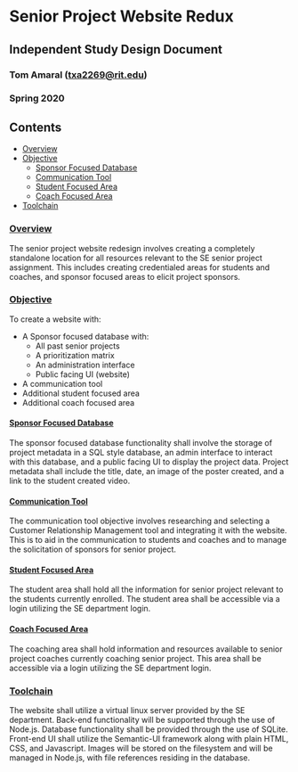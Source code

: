 # Senior Project Website Redux
## Independent Study Design Document
### Tom Amaral (<txa2269@rit.edu>)
### Spring 2020


## Contents
* [Overview](#overview)
* [Objective](#objective)
  * [Sponsor Focused Database](#sponsor-focused-database)
  * [Communication Tool](#communication-tool)
  * [Student Focused Area](#student-focused-area)
  * [Coach Focused Area](#coach-focused-area)
* [Toolchain](#toolchain)

### [Overview](#overview)
The senior project website redesign involves creating a completely
standalone location for all resources relevant to the SE senior 
project assignment. This includes creating credentialed areas 
for students and coaches, and sponsor focused areas to elicit project
sponsors.

### [Objective](#objective)
To create a website with:

- A Sponsor focused database with:
    - All past senior projects
    - A prioritization matrix
    - An administration interface
    - Public facing UI (website)
- A communication tool
- Additional student focused area
- Additional coach focused area

#### [Sponsor Focused Database](#sponsor-focused-database)
The sponsor focused database functionality shall involve the storage of project metadata in a SQL style database, an admin interface to interact with this database, and a public facing UI to display the project data. Project metadata shall include the title, date, an image of the poster created, and a link to the student created video.

#### [Communication Tool](#communication-tool)
The communication tool objective involves researching and selecting a Customer Relationship Management tool and integrating it with the website. This is to aid in the communication to students and coaches and to manage the solicitation of sponsors for senior project.

#### [Student Focused Area](#student-focused-area)
The student area shall hold all the information for senior project relevant to the students currently enrolled. The student area shall be accessible via a login utilizing the SE department login.

#### [Coach Focused Area](#coach-focused-area)
The coaching area shall hold information and resources available to senior project coaches currently coaching senior project. This area shall be accessible via a login utilizing the SE department login.

### [Toolchain](#toolchain)
The website shall utilize a virtual linux server provided by the SE department. Back-end functionality will be supported through the use of Node.js. Database functionality shall be provided through the use of SQLite. Front-end UI shall utilize the Semantic-UI framework along with plain HTML, CSS, and Javascript. Images will be stored on the filesystem and will be managed in Node.js, with file references residing in the database.